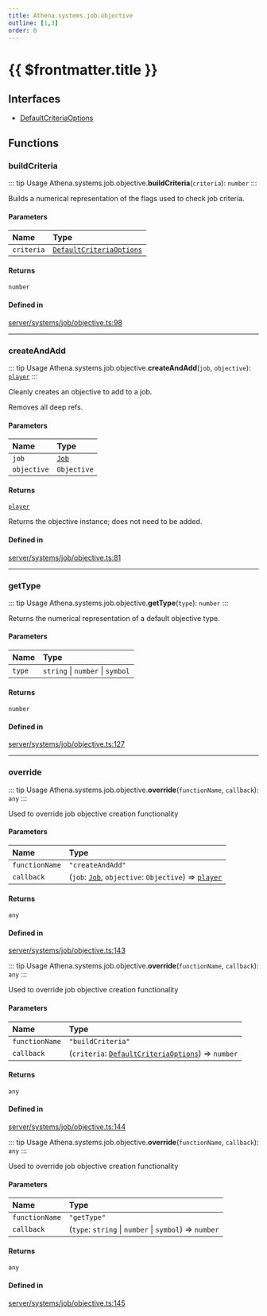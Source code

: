 ```yaml
---
title: Athena.systems.job.objective
outline: [1,3]
order: 0
---
```


# {{ $frontmatter.title }}


## Interfaces

- [DefaultCriteriaOptions](../interfaces/server_systems_job_objective_DefaultCriteriaOptions.md)

## Functions

### buildCriteria

::: tip Usage
Athena.systems.job.objective.**buildCriteria**(`criteria`): `number`
:::

Builds a numerical representation of the flags used to check job criteria.

#### Parameters

| Name | Type |
| :------ | :------ |
| `criteria` | [`DefaultCriteriaOptions`](../interfaces/server_systems_job_objective_DefaultCriteriaOptions.md) |

#### Returns

`number`

#### Defined in

[server/systems/job/objective.ts:98](https://github.com/Stuyk/altv-athena/blob/8d130a5/src/core/server/systems/job/objective.ts#L98)

___

### createAndAdd

::: tip Usage
Athena.systems.job.objective.**createAndAdd**(`job`, `objective`): [`player`](server_config.md#player)
:::

Cleanly creates an objective to add to a job.

Removes all deep refs.

#### Parameters

| Name | Type |
| :------ | :------ |
| `job` | [`Job`](../classes/server_systems_job_system_Job.md) |
| `objective` | `Objective` |

#### Returns

[`player`](server_config.md#player)

Returns the objective instance; does not need to be added.

#### Defined in

[server/systems/job/objective.ts:81](https://github.com/Stuyk/altv-athena/blob/8d130a5/src/core/server/systems/job/objective.ts#L81)

___

### getType

::: tip Usage
Athena.systems.job.objective.**getType**(`type`): `number`
:::

Returns the numerical representation of a default objective type.

#### Parameters

| Name | Type |
| :------ | :------ |
| `type` | `string` \| `number` \| `symbol` |

#### Returns

`number`

#### Defined in

[server/systems/job/objective.ts:127](https://github.com/Stuyk/altv-athena/blob/8d130a5/src/core/server/systems/job/objective.ts#L127)

___

### override

::: tip Usage
Athena.systems.job.objective.**override**(`functionName`, `callback`): `any`
:::

Used to override job objective creation functionality

#### Parameters

| Name | Type |
| :------ | :------ |
| `functionName` | ``"createAndAdd"`` |
| `callback` | (`job`: [`Job`](../classes/server_systems_job_system_Job.md), `objective`: `Objective`) => [`player`](server_config.md#player) |

#### Returns

`any`

#### Defined in

[server/systems/job/objective.ts:143](https://github.com/Stuyk/altv-athena/blob/8d130a5/src/core/server/systems/job/objective.ts#L143)

::: tip Usage
Athena.systems.job.objective.**override**(`functionName`, `callback`): `any`
:::

Used to override job objective creation functionality

#### Parameters

| Name | Type |
| :------ | :------ |
| `functionName` | ``"buildCriteria"`` |
| `callback` | (`criteria`: [`DefaultCriteriaOptions`](../interfaces/server_systems_job_objective_DefaultCriteriaOptions.md)) => `number` |

#### Returns

`any`

#### Defined in

[server/systems/job/objective.ts:144](https://github.com/Stuyk/altv-athena/blob/8d130a5/src/core/server/systems/job/objective.ts#L144)

::: tip Usage
Athena.systems.job.objective.**override**(`functionName`, `callback`): `any`
:::

Used to override job objective creation functionality

#### Parameters

| Name | Type |
| :------ | :------ |
| `functionName` | ``"getType"`` |
| `callback` | (`type`: `string` \| `number` \| `symbol`) => `number` |

#### Returns

`any`

#### Defined in

[server/systems/job/objective.ts:145](https://github.com/Stuyk/altv-athena/blob/8d130a5/src/core/server/systems/job/objective.ts#L145)
